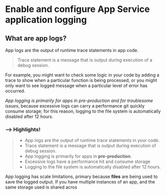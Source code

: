 # Enable and configure App Service application logging

## What are app logs?

App logs are the output of runtime trace statements in app code.

> Trace statement is a message that is output during execution of a debug session.

For example, you might want to check some logic in your code
by adding a trace to show when a particular function is being
processed, or you might only want to see logged message when
a particular level of error has occurred.

*App logging is primarily for apps in pre-production and for
troublesome issues*, because excessive logs can carry a performance
git quickly consume storage; for this reason, logging to the
file system is automatically disabled after 12 hours.

### --> Highlights!

> * App logs are the output of runtime trace statements in your code.
> * Trace statement is a message that is output during execution of debug session.
> * App logging is primarily for apps in **pre-production**.
> * Excessive logs have a performance hit and consume storage
> * Logging to the file system is automatically disabled after 12 hours.

App logging has scale limitations, primary because **files**
are being used to save the logged output. If you have multiple
instances of an app, and the same storage used is shared acros